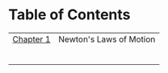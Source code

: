 # Table of Contents

|                       |                          |
|-----------------------|--------------------------|
| [Chapter 1](./ch1.md) | Newton's Laws of Motion  |
|                       |                          |
|                       |                          |
|                       |                          |
|                       |                          |
|                       |                          |
|                       |                          |
